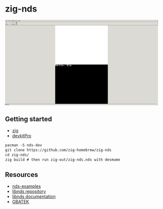 # zig-nds

![](screenshot.webp)

## Getting started

- [zig](https://ziglang.org/download/)
- [devkitPro](https://devkitpro.org/wiki/Getting_Started)

```
pacman -S nds-dev
git clone https://github.com/zig-homebrew/zig-nds
cd zig-nds/
zig build # then run zig-out/zig-nds.nds with desmume
```

## Resources

- [nds-examples](https://github.com/devkitPro/nds-examples)
- [libnds repository](https://github.com/devkitPro/libnds)
- [libnds documentation](https://libnds.devkitpro.org/files.html)
- [GBATEK](https://problemkaputt.de/gbatek.htm)
